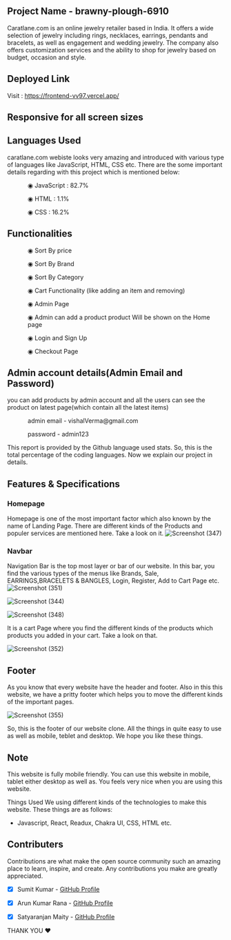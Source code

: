 ## Project Name - brawny-plough-6910	
Caratlane.com is an online jewelry retailer based in India. It offers a wide selection of jewelry including rings, necklaces, earrings, pendants and bracelets, as well as engagement and wedding jewelry. The company also offers customization services and the ability to shop for jewelry based on budget, occasion and style.
## Deployed Link

Visit : https://frontend-vv97.vercel.app/

## Responsive for all screen sizes

## Languages Used

caratlane.com webiste looks very amazing and introduced with various type of languages like JavaScript, HTML, CSS etc. There are the some important details regarding with this project which is mentioned below:

<ul dir="auto">
 <ol dir="auto">◉ JavaScript : 82.7%</ol>
 <ol dir="auto">◉ HTML : 1.1%</ol>
 <ol dir="auto">◉ CSS : 16.2%</ol>
 </ul>
 
 ## Functionalities
 
 <ul dir="auto">
 
 <ol dir="auto">◉ Sort By price </ol>
 <ol dir="auto">◉ Sort By Brand</ol>
 <ol dir="auto">◉ Sort By Category</ol>
 <ol dir="auto">◉ Cart Functionality (like adding an item and removing) </ol>
 <ol dir="auto">◉ Admin Page</ol>
 <ol dir="auto">◉ Admin can add a product product Will be shown on the Home page </ol>
 <ol dir="auto">◉ Login and Sign Up </ol>
  <ol dir="auto">◉ Checkout Page</ol>
 
 </ul>
 
 ## Admin account details(Admin Email and Password)
 
 <p>you can add products by admin account and all the users can see the product on latest page(which contain all the latest items)</p>
 
  <ul dir="auto">
 
 <ol dir="auto">admin email - vishalVerma@gmail.com</ol>
 <ol dir="auto">password - admin123</ol>
 
 </ul>

This report is provided by the Github language used stats. So, this is the total percentage of the coding languages. Now we explain our project in details.

## Features & Specifications

### Homepage

Homepage is one of the most important factor which also known by the name of Landing Page. There are different kinds of the Products and populer services are mentioned here. Take a look on it.
![Screenshot (347)](https://user-images.githubusercontent.com/107980582/229372713-a245b7a6-502b-48d7-9fde-3ed0bba6f0e8.png)


### Navbar

Navigation Bar is the top most layer or bar of our website. In this bar, you find the various types of the menus like Brands, Sale, EARRINGS,BRACELETS & BANGLES, Login, Register, Add to Cart Page etc.
![Screenshot (351)](https://user-images.githubusercontent.com/107980582/229374199-9f426418-8ff2-402b-82e0-8c787c15697b.png)

![Screenshot (344)](https://user-images.githubusercontent.com/107980582/229374566-b766ce57-f3b6-40ae-98d7-01a6591e5e0f.png)



![Screenshot (348)](https://user-images.githubusercontent.com/107980582/229372837-4f329133-069f-4a5a-845f-79eb1644f841.png)



It is a cart Page where you find the different kinds of the products which products you added in your cart. Take a look on that.

![Screenshot (352)](https://user-images.githubusercontent.com/107980582/229373576-49f15a38-4f73-432b-bce3-0b646d1658ac.png)

## Footer

As you know that every website have the header and footer. Also in this this website, we have a pritty footer which helps you to move the different kinds of the important pages.


![Screenshot (355)](https://user-images.githubusercontent.com/107980582/229373691-d2a5732e-c8bb-442f-9ba8-00be919dd1f4.png)

So, this is the footer of our website clone. All the things in quite easy to use as well as mobile, teblet and desktop. We hope you like these things.

## Note

This website is fully mobile friendly. You can use this website in mobile, tablet either desktop as well as. You feels very nice when you are using this website.

Things Used
We using different kinds of the technologies to make this website. These things are as follows:

- Javascript, React, Readux, Chakra UI, CSS, HTML etc.

## Contributers

 Contributions are what make the open source community such an amazing place to learn, inspire, and create. Any contributions you make are greatly appreciated.

<!-- - [x] Vishal Verma - [GitHub Profile](https://github.com/Vv97) -->
<!-- - [x] Shoaib Akhtar - [GitHub Profile](https://github.com/ShoaibSanjri)  -->
- [x] Sumit Kumar - [GitHub Profile](https://github.com/sumitkprasad123)
- [x] Arun Kumar Rana - [GitHub Profile](https://github.com/arun24hrs)
- [x] Satyaranjan Maity - [GitHub Profile](https://github.com/Satyaranjan8414)


THANK YOU ❤
